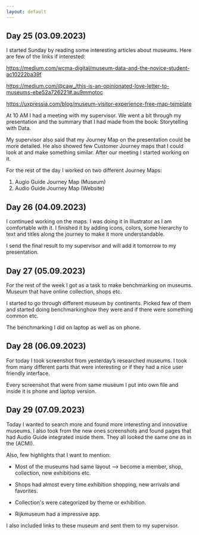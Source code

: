 ```yaml
---
layout: default
---
```



## Day 25 (03.09.2023)

I started Sunday by reading some interesting articles about museums. Here are  few of the links if interested:

https://medium.com/wcma-digital/museum-data-and-the-novice-student-ac10222ba39f

https://medium.com/@caw_/this-is-an-opinionated-love-letter-to-museums-ebe52a726221#.au9mmotoc

https://uxpressia.com/blog/museum-visitor-experience-free-map-template

At 10 AM I had a meeting with my supervisor. We went a bit through my presentation and the summary that I had made from the book: Storytelling with Data.

My supervisor also said that my Journey Map on the presentation could be more detailed. He also showed few Customer Journey maps that I could look at and make something similar. After our meeting I started working on it.

For the rest of the day I worked on two different Journey Maps:

1. Augio Guide Journey Map (Museum)
2. Audio Guide Journey Map (Website)

## Day 26 (04.09.2023)

I continued working on the maps. I was doing it in Illustrator as I am comfortable with it. I finished it by adding icons, colors, some hierarchy to text and titles along the journey to make it more understandable.

I send the final result to my supervisor and will add it tomorrow to my presentation.

## Day 27 (05.09.2023)

For the rest of the week I got as a task to make benchmarking on museums. Museum that have online collection,  shops etc.

I started to go through different museum by continents. Picked few of them and started doing benchmarkinghow they were and if there were something common etc.

The benchmarking I did on laptop as well as on phone.

## Day 28 (06.09.2023)

For today I took screenshot from yesterday’s researched museums. I took from many different parts that were interesting or if they had a nice user friendly interface.

Every screenshot that were from same museum I put into own file and inside it is phone and laptop version.

## Day 29 (07.09.2023)

Today I wanted to search more and found more interesting and innovative museums. I also took from the new ones screenshots and found pages that had Audio Guide integrated inside them. They all looked the same one as in the (ACMI).

Also, few highlights that I want to mention:

* Most of the museums had same layout --> become a member, shop, collection, new exhibitions etc.
  
* Shops had almost every time exhibition shopping, new arrivals and favorites.
  
* Collection's were categorized by theme or exhibition.

* Rijkmuseum had a impressive app.

I also included links to these museum and sent them to my supervisor.
